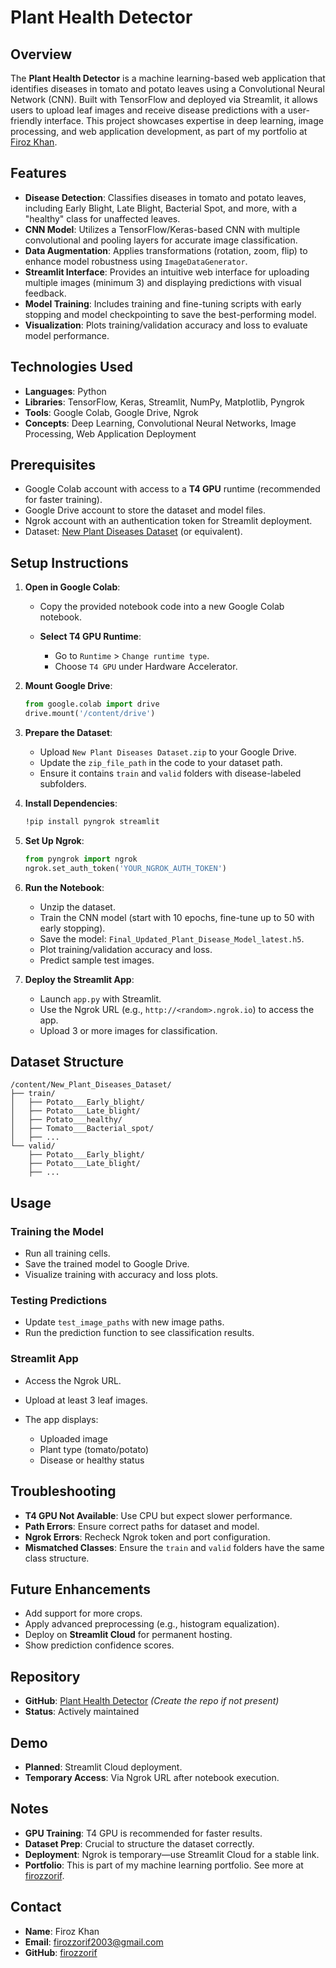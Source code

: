 # Plant Health Detector

## Overview

The **Plant Health Detector** is a machine learning-based web application that identifies diseases in tomato and potato leaves using a Convolutional Neural Network (CNN). Built with TensorFlow and deployed via Streamlit, it allows users to upload leaf images and receive disease predictions with a user-friendly interface. This project showcases expertise in deep learning, image processing, and web application development, as part of my portfolio at [Firoz Khan](https://github.com/firozzorif).

## Features

* **Disease Detection**: Classifies diseases in tomato and potato leaves, including Early Blight, Late Blight, Bacterial Spot, and more, with a "healthy" class for unaffected leaves.
* **CNN Model**: Utilizes a TensorFlow/Keras-based CNN with multiple convolutional and pooling layers for accurate image classification.
* **Data Augmentation**: Applies transformations (rotation, zoom, flip) to enhance model robustness using `ImageDataGenerator`.
* **Streamlit Interface**: Provides an intuitive web interface for uploading multiple images (minimum 3) and displaying predictions with visual feedback.
* **Model Training**: Includes training and fine-tuning scripts with early stopping and model checkpointing to save the best-performing model.
* **Visualization**: Plots training/validation accuracy and loss to evaluate model performance.

## Technologies Used

* **Languages**: Python
* **Libraries**: TensorFlow, Keras, Streamlit, NumPy, Matplotlib, Pyngrok
* **Tools**: Google Colab, Google Drive, Ngrok
* **Concepts**: Deep Learning, Convolutional Neural Networks, Image Processing, Web Application Deployment

## Prerequisites

* Google Colab account with access to a **T4 GPU** runtime (recommended for faster training).
* Google Drive account to store the dataset and model files.
* Ngrok account with an authentication token for Streamlit deployment.
* Dataset: [New Plant Diseases Dataset](https://www.kaggle.com/datasets/vipoooool/new-plant-diseases-dataset) (or equivalent).

## Setup Instructions

1. **Open in Google Colab**:

   * Copy the provided notebook code into a new Google Colab notebook.
   * **Select T4 GPU Runtime**:

     * Go to `Runtime` > `Change runtime type`.
     * Choose `T4 GPU` under Hardware Accelerator.

2. **Mount Google Drive**:

   ```python
   from google.colab import drive
   drive.mount('/content/drive')
   ```

3. **Prepare the Dataset**:

   * Upload `New Plant Diseases Dataset.zip` to your Google Drive.
   * Update the `zip_file_path` in the code to your dataset path.
   * Ensure it contains `train` and `valid` folders with disease-labeled subfolders.

4. **Install Dependencies**:

   ```bash
   !pip install pyngrok streamlit
   ```

5. **Set Up Ngrok**:

   ```python
   from pyngrok import ngrok
   ngrok.set_auth_token('YOUR_NGROK_AUTH_TOKEN')
   ```

6. **Run the Notebook**:

   * Unzip the dataset.
   * Train the CNN model (start with 10 epochs, fine-tune up to 50 with early stopping).
   * Save the model: `Final_Updated_Plant_Disease_Model_latest.h5`.
   * Plot training/validation accuracy and loss.
   * Predict sample test images.

7. **Deploy the Streamlit App**:

   * Launch `app.py` with Streamlit.
   * Use the Ngrok URL (e.g., `http://<random>.ngrok.io`) to access the app.
   * Upload 3 or more images for classification.

## Dataset Structure

```
/content/New_Plant_Diseases_Dataset/
├── train/
│   ├── Potato___Early_blight/
│   ├── Potato___Late_blight/
│   ├── Potato___healthy/
│   ├── Tomato___Bacterial_spot/
│   ├── ...
└── valid/
    ├── Potato___Early_blight/
    ├── Potato___Late_blight/
    ├── ...
```

## Usage

### Training the Model

* Run all training cells.
* Save the trained model to Google Drive.
* Visualize training with accuracy and loss plots.

### Testing Predictions

* Update `test_image_paths` with new image paths.
* Run the prediction function to see classification results.

### Streamlit App

* Access the Ngrok URL.
* Upload at least 3 leaf images.
* The app displays:

  * Uploaded image
  * Plant type (tomato/potato)
  * Disease or healthy status

## Troubleshooting

* **T4 GPU Not Available**: Use CPU but expect slower performance.
* **Path Errors**: Ensure correct paths for dataset and model.
* **Ngrok Errors**: Recheck Ngrok token and port configuration.
* **Mismatched Classes**: Ensure the `train` and `valid` folders have the same class structure.

## Future Enhancements

* Add support for more crops.
* Apply advanced preprocessing (e.g., histogram equalization).
* Deploy on **Streamlit Cloud** for permanent hosting.
* Show prediction confidence scores.

## Repository

* **GitHub**: [Plant Health Detector](https://github.com/firozzorif/Plant-Health-Detector) *(Create the repo if not present)*
* **Status**: Actively maintained

## Demo

* **Planned**: Streamlit Cloud deployment.
* **Temporary Access**: Via Ngrok URL after notebook execution.

## Notes

* **GPU Training**: T4 GPU is recommended for faster results.
* **Dataset Prep**: Crucial to structure the dataset correctly.
* **Deployment**: Ngrok is temporary—use Streamlit Cloud for a stable link.
* **Portfolio**: This is part of my machine learning portfolio. See more at [firozzorif](https://github.com/firozzorif).

## Contact

* **Name**: Firoz Khan
* **Email**: [firozzorif2003@gmail.com](mailto:firozzorif2003@gmail.com)
* **GitHub**: [firozzorif](https://github.com/firozzorif)


